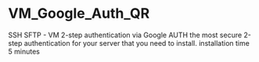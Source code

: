 # VM_Google_Auth_QR
SSH SFTP - VM 2-step authentication via Google AUTH the most secure 2-step authentication for your server that you need to install. installation time 5 minutes

